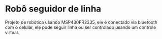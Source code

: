 # Robô seguidor de linha

Projeto de robótica usando MSP430FR2335, ele é conectado via bluetooth com o celular, ele pode seguir linha ou ser controlado usando um controle virtual.

